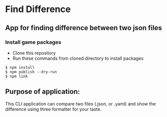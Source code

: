# Find Difference
## App for finding difference between two json files

### Install game packages

- Clone this repository
- Run these commands from cloned directory to install packages
```
$ npm install
$ npm publish --dry-run
$ npm link
```

## Purpose of application:
This CLI application can compare two files (.json, or .yaml) and show the difference using three formatter for your taste.

